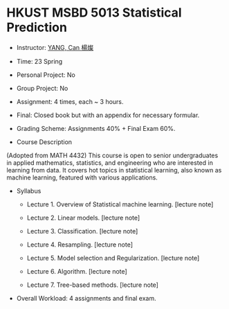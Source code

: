 # HKUST MSBD 5013 Statistical Prediction

- Instructor: [YANG, Can 楊燦](https://sites.google.com/site/eeyangc/)

- Time: 23 Spring

- Personal Project: No

- Group Project: No

- Assignment: 4 times, each ~ 3 hours.

- Final: Closed book but with an appendix for necessary formular.

- Grading Scheme: Assignments 40% + Final Exam 60%.

- Course Description

(Adopted from MATH 4432) This course is open to senior undergraduates in applied mathematics, statistics, and engineering who are interested in learning from data. It covers hot topics in statistical learning, also known as machine learning, featured with various applications. 

- Syllabus

    - Lecture 1. Overview of Statistical machine learning. [lecture note]

    - Lecture 2. Linear models. [lecture note]

    - Lecture 3. Classification. [lecture note]

    - Lecture 4. Resampling. [lecture note]

    - Lecture 5. Model selection and Regularization. [lecture note]

    - Lecture 6. Algorithm. [lecture note]

    - Lecture 7. Tree-based methods. [lecture note]

- Overall Workload: 4 assignments and final exam.